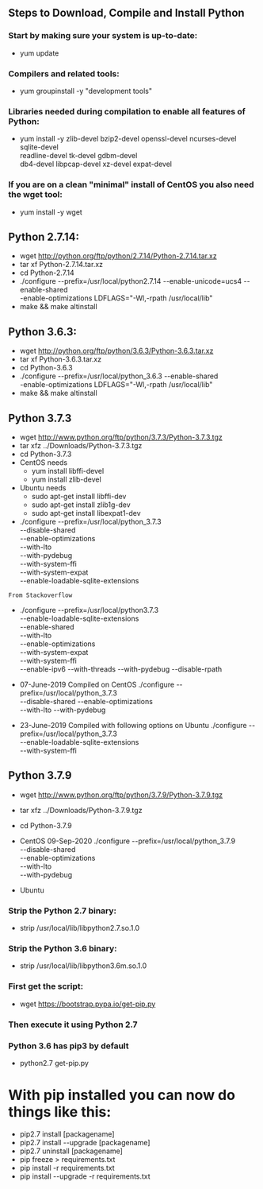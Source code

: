 ## Steps to Download, Compile and Install Python

### Start by making sure your system is up-to-date:
* yum update

### Compilers and related tools:
* yum groupinstall -y "development tools"

### Libraries needed during compilation to enable all features of Python:
* yum install -y zlib-devel bzip2-devel openssl-devel ncurses-devel sqlite-devel \
  readline-devel tk-devel gdbm-devel \
  db4-devel libpcap-devel xz-devel expat-devel

### If you are on a clean "minimal" install of CentOS you also need the wget tool:
* yum install -y wget

## Python 2.7.14:
* wget http://python.org/ftp/python/2.7.14/Python-2.7.14.tar.xz
* tar xf Python-2.7.14.tar.xz
* cd Python-2.7.14
* ./configure --prefix=/usr/local/python2.7.14 --enable-unicode=ucs4 --enable-shared \
  -enable-optimizations LDFLAGS="-Wl,-rpath /usr/local/lib"
* make && make altinstall
 
## Python 3.6.3:
* wget http://python.org/ftp/python/3.6.3/Python-3.6.3.tar.xz
* tar xf Python-3.6.3.tar.xz
* cd Python-3.6.3
* ./configure --prefix=/usr/local/python_3.6.3 --enable-shared \
  -enable-optimizations LDFLAGS="-Wl,-rpath /usr/local/lib"
* make && make altinstall

## Python 3.7.3
* wget http://www.python.org/ftp/python/3.7.3/Python-3.7.3.tgz
* tar xfz ../Downloads/Python-3.7.3.tgz
* cd Python-3.7.3
* CentOS needs 
    * yum install libffi-devel
    * yum install zlib-devel
* Ubuntu needs
    * sudo apt-get install libffi-dev
    * sudo apt-get install zlib1g-dev
    * sudo apt-get install libexpat1-dev
* ./configure --prefix=/usr/local/python_3.7.3 \
    --disable-shared \
     --enable-optimizations \
     --with-lto \
     --with-pydebug \
     --with-system-ffi      \
     --with-system-expat    \
     --enable-loadable-sqlite-extensions
     
```From Stackoverflow```
* ./configure --prefix=/usr/local/python3.7.3 \
  --enable-loadable-sqlite-extensions \
  --enable-shared \
  --with-lto \
  --enable-optimizations \
  --with-system-expat \
  --with-system-ffi \
  --enable-ipv6 --with-threads --with-pydebug --disable-rpath

* 07-June-2019 Compiled on CentOS
./configure --prefix=/usr/local/python_3.7.3 \
   --disable-shared 
   --enable-optimizations \
   --with-lto 
   --with-pydebug

* 23-June-2019 Compiled with following options on Ubuntu
./configure --prefix=/usr/local/python_3.7.3 \
    --enable-loadable-sqlite-extensions   
    --with-system-ffi

## Python 3.7.9
* wget http://www.python.org/ftp/python/3.7.9/Python-3.7.9.tgz
* tar xfz ../Downloads/Python-3.7.9.tgz
* cd Python-3.7.9

* CentOS 09-Sep-2020
./configure --prefix=/usr/local/python_3.7.9 \
   --disable-shared  \
   --enable-optimizations \
   --with-lto \
   --with-pydebug

* Ubuntu 

### Strip the Python 2.7 binary:
* strip /usr/local/lib/libpython2.7.so.1.0

### Strip the Python 3.6 binary:
* strip /usr/local/lib/libpython3.6m.so.1.0

### First get the script:
* wget https://bootstrap.pypa.io/get-pip.py
 
### Then execute it using Python 2.7 
### Python 3.6 has pip3 by default
* python2.7 get-pip.py

 
# With pip installed you can now do things like this:
* pip2.7 install [packagename]
* pip2.7 install --upgrade [packagename]
* pip2.7 uninstall [packagename]
* pip freeze > requirements.txt
* pip install -r requirements.txt
* pip install --upgrade -r requirements.txt
